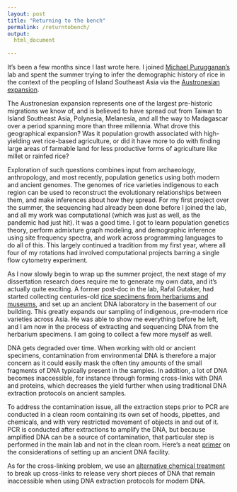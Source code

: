 ```yaml
---
layout: post
title: "Returning to the bench"
permalink: /returntobench/
output: 
  html_document
  
---
```


It’s been a few months since I last wrote here. I joined [Michael Purugganan’s](https://en.wikipedia.org/wiki/Michael_Purugganan) lab and spent the summer trying to infer the demographic history of rice in the context of the peopling of Island Southeast Asia via the [Austronesian expansion](https://en.wikipedia.org/wiki/Austronesian_peoples#Austronesian_expansion).  
  
  
The Austronesian expansion represents one of the largest pre-historic migrations we know of, and is believed to have spread out from Taiwan to Island Southeast Asia, Polynesia, Melanesia, and all the way to Madagascar over a period spanning more than three millennia. What drove this geographical expansion? Was it population growth associated with high-yielding wet rice-based agriculture, or did it have more to do with finding large areas of farmable land for less productive forms of agriculture like millet or rainfed rice?  
  
  
Exploration of such questions combines input from archaeology, anthropology, and most recently, population genetics using both modern and ancient genomes. The genomes of rice varieties indigenous to each region can be used to reconstruct the evolutionary relationships between them, and make inferences about how they spread. For my first project over the summer, the sequencing had already been done before I joined the lab, and all my work was computational (which was just as well, as the pandemic had just hit). It was a good time. I got to learn population genetics theory, perform admixture graph modeling, and demographic inference using site frequency spectra, and work across programming languages to do all of this. This largely continued a tradition from my first year, where all four of my rotations had involved computational projects barring a single flow cytometry experiment.  
  
  
As I now slowly begin to wrap up the summer project, the next stage of my dissertation research does require me to generate my own data, and it’s actually quite exciting. A former post-doc in the lab, Rafal Gutaker, had started collecting centuries-old [rice specimens from herbariums and museums](https://sites.google.com/view/rafalplants/1000hrg-project?authuser=0), and set up an ancient DNA laboratory in the basement of our building. This greatly expands our sampling of indigenous, pre-modern rice varieties across Asia. He was able to show me everything before he left, and I am now in the process of extracting and sequencing DNA from the herbarium specimens. I am going to collect a few more myself as well.
  
  
DNA gets degraded over time. When working with old or ancient specimens, contamination from environmental DNA is therefore a major concern as it could easily mask the often tiny amounts of the small fragments of DNA typically present in the samples. In addition, a lot of DNA becomes inaccessible, for instance through forming cross-links with DNA and proteins, which decreases the yield further when using traditional DNA extraction protocols on ancient samples.  
  
  
To address the contamination issue, all the extraction steps prior to PCR are conducted in a clean room containing its own set of hoods, pipettes, and chemicals, and with very restricted movement of objects in and out of it. PCR is conducted after extractions to amplify the DNA, but because amplified DNA can be a source of contamination, that particular step is performed in the main lab and not in the clean room. Here’s a neat [primer](https://link.springer.com/protocol/10.1007/978-1-4939-9176-1_1) on the considerations of setting up an ancient DNA facility.  
  
  
As for the cross-linking problem, we use an [alternative chemical treatment](https://www.future-science.com/doi/10.2144/000114517) to break up cross-links to release very short pieces of DNA that remain inaccessible when using DNA extraction protocols for modern DNA.